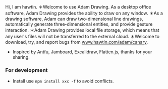 Hi, I am hawtin.
＊Welcome to use Adam Drawing. As a desktop office software, Adam Drawing provides the ability to draw on any window.
＊As a drawing software, Adam can draw two-dimensional line drawings, automatically generate three-dimensional entities, and provide gesture interaction.
＊Adam Drawing provides local file storage, which means that any user's files will not be transferred to the external cloud.
＊Welcome to download, try, and report bugs from www.hawtin.com/adam/canary.

- Inspired by Antfu, Jamboard, Excalidraw, Flatten.js, thanks for your sharing.

### For development

- Install
  use `npm install xxx -f` to avoid conflicts.
